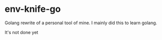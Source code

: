 env-knife-go
============

Golang rewrite of a personal tool of mine. I mainly did this to learn golang.

It's not done yet
